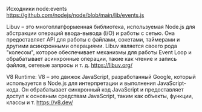 Исходники node:events
https://github.com/nodejs/node/blob/main/lib/events.js


 Libuv – это многоплатформенная библиотека, используемая Node.js для абстракции операций ввода-вывода (I/O) и работы с сетью. Она предоставляет API для работы с файлами, сокетами, таймерами и другими асинхронными операциями. Libuv является своего рода "колесом", которое обеспечивает механизмы для работы Event Loop и обрабатывает асинхронные операции, такие как чтение и запись файлов, сетевые запросы и т. д.
https://libuv.org/


V8 Runtime: V8 – это движок JavaScript, разработанный Google, который используется в Node.js для интерпретации и выполнения JavaScript-кода. Он обрабатывает синхронный код JavaScript и предоставляет доступ к основным средствам JavaScript, таким как объекты, функции, классы и т. 
https://v8.dev/